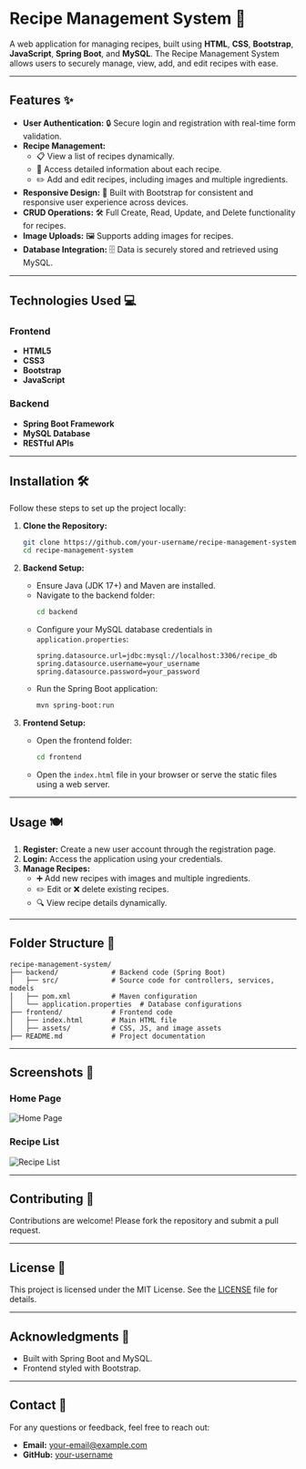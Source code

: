 # Recipe Management System 🍴

A web application for managing recipes, built using **HTML**, **CSS**, **Bootstrap**, **JavaScript**, **Spring Boot**, and **MySQL**. The Recipe Management System allows users to securely manage, view, add, and edit recipes with ease.

---

## Features ✨

- **User Authentication:** 🔒 Secure login and registration with real-time form validation.
- **Recipe Management:**
  - 📋 View a list of recipes dynamically.
  - 📖 Access detailed information about each recipe.
  - ✏️ Add and edit recipes, including images and multiple ingredients.
- **Responsive Design:** 📱 Built with Bootstrap for consistent and responsive user experience across devices.
- **CRUD Operations:** 🛠️ Full Create, Read, Update, and Delete functionality for recipes.
- **Image Uploads:** 🖼️ Supports adding images for recipes.
- **Database Integration:** 🗄️ Data is securely stored and retrieved using MySQL.

---

## Technologies Used 💻

### Frontend
- **HTML5**
- **CSS3**
- **Bootstrap**
- **JavaScript**

### Backend
- **Spring Boot Framework**
- **MySQL Database**
- **RESTful APIs**

---

## Installation 🛠️

Follow these steps to set up the project locally:

1. **Clone the Repository:**
   ```bash
   git clone https://github.com/your-username/recipe-management-system.git
   cd recipe-management-system
   ```

2. **Backend Setup:**
   - Ensure Java (JDK 17+) and Maven are installed.
   - Navigate to the backend folder:
     ```bash
     cd backend
     ```
   - Configure your MySQL database credentials in `application.properties`:
     ```properties
     spring.datasource.url=jdbc:mysql://localhost:3306/recipe_db
     spring.datasource.username=your_username
     spring.datasource.password=your_password
     ```
   - Run the Spring Boot application:
     ```bash
     mvn spring-boot:run
     ```

3. **Frontend Setup:**
   - Open the frontend folder:
     ```bash
     cd frontend
     ```
   - Open the `index.html` file in your browser or serve the static files using a web server.

---

## Usage 🍽️

1. **Register:** Create a new user account through the registration page.
2. **Login:** Access the application using your credentials.
3. **Manage Recipes:**
   - ➕ Add new recipes with images and multiple ingredients.
   - ✏️ Edit or ❌ delete existing recipes.
   - 🔍 View recipe details dynamically.

---

## Folder Structure 📂

```plaintext
recipe-management-system/
├── backend/             # Backend code (Spring Boot)
│   ├── src/             # Source code for controllers, services, models
│   ├── pom.xml          # Maven configuration
│   └── application.properties  # Database configurations
├── frontend/            # Frontend code
│   ├── index.html       # Main HTML file
│   ├── assets/          # CSS, JS, and image assets
├── README.md            # Project documentation
```

---

## Screenshots 📸

### Home Page
![Home Page](assets/screenshots/homepage.png)

### Recipe List
![Recipe List](assets/screenshots/recipe-list.png)

---

## Contributing 🤝

Contributions are welcome! Please fork the repository and submit a pull request.

---

## License 📜

This project is licensed under the MIT License. See the [LICENSE](LICENSE) file for details.

---

## Acknowledgments 🙌

- Built with Spring Boot and MySQL.
- Frontend styled with Bootstrap.

---

## Contact 📧

For any questions or feedback, feel free to reach out:
- **Email:** your-email@example.com
- **GitHub:** [your-username](https://github.com/your-username)

